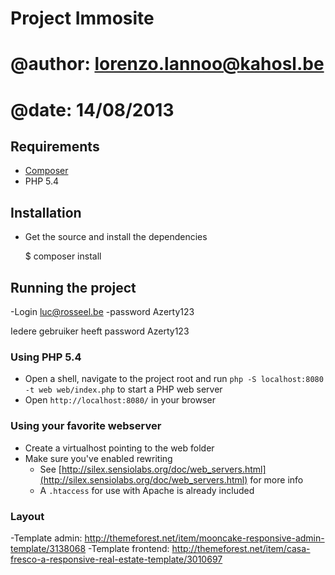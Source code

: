 # Project Immosite 
# @author: lorenzo.lannoo@kahosl.be
# @date: 14/08/2013


## Requirements

- [Composer](http://getcomposer.org/)
- PHP 5.4

## Installation

- Get the source and install the dependencies

	$ composer install

## Running the project

-Login 
luc@rosseel.be
-password
Azerty123

Iedere gebruiker heeft password Azerty123

### Using PHP 5.4

- Open a shell, navigate to the project root and run `php -S localhost:8080 -t web web/index.php` to start a PHP web server
- Open `http://localhost:8080/` in your browser

### Using your favorite webserver

- Create a virtualhost pointing to the web folder
- Make sure you've enabled rewriting
	- See [http://silex.sensiolabs.org/doc/web_servers.html](http://silex.sensiolabs.org/doc/web_servers.html) for more info
	- A `.htaccess` for use with Apache is already included
### Layout
-Template admin: http://themeforest.net/item/mooncake-responsive-admin-template/3138068
-Template frontend: http://themeforest.net/item/casa-fresco-a-responsive-real-estate-template/3010697



